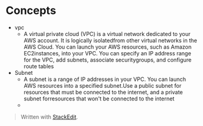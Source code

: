 

# Concepts
- vpc 
	- A virtual private cloud (VPC) is a virtual network dedicated to your AWS account. It is logically isolatedfrom other virtual networks in the AWS Cloud. You can launch your AWS resources, such as Amazon EC2instances, into your VPC. You can specify an IP address range for the VPC, add subnets, associate securitygroups, and configure route tables
- Subnet
	- A subnet is a range of IP addresses in your VPC. You can launch AWS resources into a specified subnet.Use a public subnet for resources that must be connected to the internet, and a private subnet forresources that won't be connected to the internet
	-  
> Written with [StackEdit](https://stackedit.io/).
<!--stackedit_data:
eyJoaXN0b3J5IjpbLTE3MjM5NDg2MzcsLTM2ODM4MTA3MF19
-->